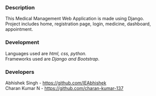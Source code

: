 ### Description
This Medical Management Web Application is made using Django.<br>
Project includes home, registration page, login, medicine, dashboard, appointment.
### Development
Languages used are *html, css, python.*<br>
Frameworks used are *Django and Bootstrap*.
### Developers
Abhishek Singh - https://github.com/IEAbhishek <br>
Charan Kumar N - https://github.com/charan-kumar-137
